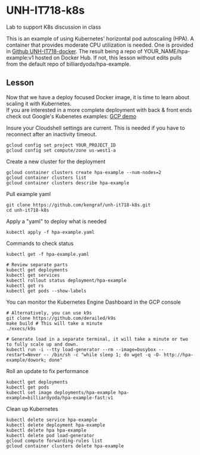 # UNH-IT718-k8s
Lab to support K8s discussion in class

This is an example of using Kubernetes' horizontal pod autoscaling (HPA).  A container that provides moderate CPU utilization is needed.
One is provided in [Github UNH-IT718-docker](https://github.com/kengraf/UNH-IT718-docker).  The result being a repo of YOUR_NAME/hpa-example:v1 hosted on Docker Hub.  If not, this lesson without edits pulls from the default repo of billiardyoda/hpa-example.

## Lesson 
Now that we have a deploy focused Docker image, it is time to learn about scaling it with Kubernetes.  
If you are interested in a more complete deployment with back & front ends check out Google's Kubenetes examples: [GCP demo](https://cloud.google.com/kubernetes-engine/docs/tutorials/guestbook)  

Insure your Cloudshell settings are current.  This is needed if you have to reconnect after an inactivity timeout.
```
gcloud config set project YOUR_PROJECT_ID
gcloud config set compute/zone us-west1-a
```

Create a new cluster for the deployment
```
gcloud container clusters create hpa-example --num-nodes=2
gcloud container clusters list
gcloud container clusters describe hpa-example
```

Pull example yaml
```
git clone https://github.com/kengraf/unh-it718-k8s.git
cd unh-it718-k8s
```

Apply a "yaml" to deploy what is needed
```
kubectl apply -f hpa-example.yaml
```

Commands to check status
```
kubectl get -f hpa-example.yaml

# Review separate parts
kubectl get deployments
kubectl get services
kubectl rollout status deployment/hpa-example
kubectl get rs
kubectl get pods --show-labels
```
You can monitor the Kubernetes Engine Dashboard in the GCP console
```
# Alternatively, you can use k9s
git clone https://github.com/derailed/k9s
make build # This will take a minute
./execs/k9s
```

```
# Generate load in a separate terminal, it will take a minute or two to fully scale up and down.  
kubectl run -i --tty load-generator --rm --image=busybox --restart=Never -- /bin/sh -c "while sleep 1; do wget -q -O- http://hpa-example/dowork; done"
```

Roll an update to fix performance
```
kubectl get deployments
kubectl get pods
kubectl set image deployments/hpa-example hpa-example=billiardyoda/hpa-example-fast:v1

```

Clean up Kubernetes
```
kubectl delete service hpa-example
kubectl delete deployment hpa-example
kubectl delete hpa hpa-example
kubectl delete pod load-generator
gcloud compute forwarding-rules list
gcloud container clusters delete hpa-example
```



